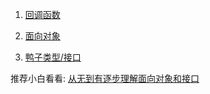 1. [回调函数](./../../datatype/funcvalue_callback/#_1)

2. [面向对象](./../../method/overview/#pythongo)

3. [鸭子类型/接口](./../../other/oo/#python)

推荐小白看看: [从无到有逐步理解面向对象和接口](./../../method/interface_01/)
